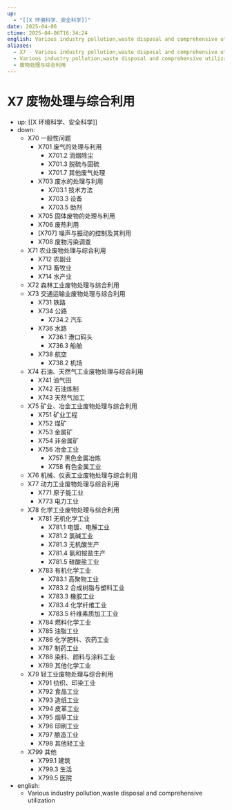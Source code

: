 ```yaml
---
up:
  - "[[X 环境科学、安全科学]]"
date: 2025-04-06
ctime: 2025-04-06T16:34:24
english: Various industry pollution,waste disposal and comprehensive utilization
aliases:
  - X7 - Various industry pollution,waste disposal and comprehensive utilization
  - Various industry pollution,waste disposal and comprehensive utilization
  - 废物处理与综合利用
---
```


# X7 废物处理与综合利用

- up: [[X 环境科学、安全科学]]
- down:
	- X70 一般性问题
		- X701 废气的处理与利用
			- X701.2 消烟除尘
			- X701.3 脱硫与固硫
			- X701.7 其他废气处理
		- X703 废水的处理与利用
			- X703.1 技术方法
			- X703.3 设备
			- X703.5 助剂
		- X705 固体废物的处理与利用
		- X706 废热利用
		- [X707] 噪声与振动的控制及其利用
		- X708 废物污染调查
	- X71 农业废物处理与综合利用
		- X712 农副业
		- X713 畜牧业
		- X714 水产业
	- X72 森林工业废物处理与综合利用
	- X73 交通运输业废物处理与综合利用
		- X731 铁路
		- X734 公路
			- X734.2 汽车
		- X736 水路
			- X736.1 港口码头
			- X736.3 船舶
		- X738 航空
			- X738.2 机场
	- X74 石油、天然气工业废物处理与综合利用
		- X741 油气田
		- X742 石油炼制
		- X743 天然气加工
	- X75 矿业、冶金工业废物处理与综合利用
		- X751 矿业工程
		- X752 煤矿
		- X753 金属矿
		- X754 非金属矿
		- X756 冶金工业
			- X757 黑色金属冶炼
			- X758 有色金属工业
	- X76 机械、仪表工业废物处理与综合利用
	- X77 动力工业废物处理与综合利用
		- X771 原子能工业
		- X773 电力工业
	- X78 化学工业废物处理与综合利用
		- X781 无机化学工业
			- X781.1 电镀、电解工业
			- X781.2 氯碱工业
			- X781.3 无机酸生产
			- X781.4 氨和铵盐生产
			- X781.5 硅酸盐工业
		- X783 有机化学工业
			- X783.1 高聚物工业
			- X783.2 合成树脂与塑料工业
			- X783.3 橡胶工业
			- X783.4 化学纤维工业
			- X783.5 纤维素质加工工业
		- X784 燃料化学工业
		- X785 油脂工业
		- X786 化学肥料、农药工业
		- X787 制药工业
		- X788 染料、颜料与涂料工业
		- X789 其他化学工业
	- X79 轻工业废物处理与综合利用
		- X791 纺织、印染工业
		- X792 食品工业
		- X793 造纸工业
		- X794 皮革工业
		- X795 烟草工业
		- X796 印刷工业
		- X797 酿造工业
		- X798 其他轻工业
	- X799 其他
		- X799.1 建筑
		- X799.3 生活
		- X799.5 医院
- english:
	- Various industry pollution,waste disposal and comprehensive utilization
